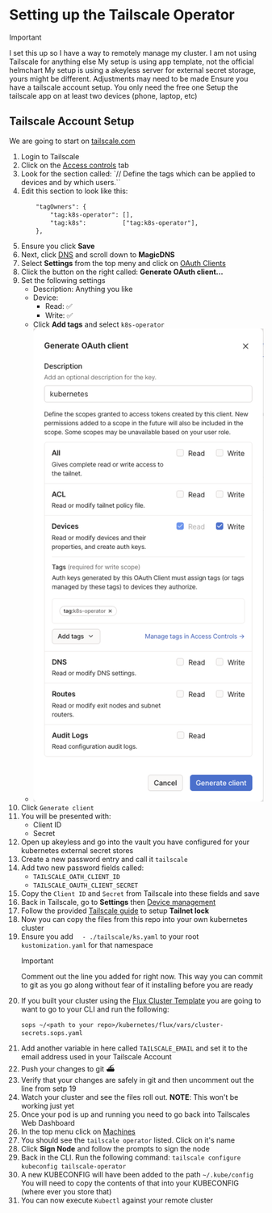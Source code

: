 # Setting up the Tailscale Operator

> [!IMPORTANT]
> I set this up so I have a way to remotely manage my cluster. I am not using Tailscale for anything else
> My setup is using app template, not the official helmchart
> My setup is using a akeyless server for external secret storage, yours might be different. Adjustments may need to be made
> Ensure you have a tailscale account setup. You only need the free one
> Setup the tailscale app on at least two devices (phone, laptop, etc)

## Tailscale Account Setup

We are going to start on [tailscale.com](https://login.tailscale.com/)

1. Login to Tailscale
2. Click on the [Access controls](https://login.tailscale.com/admin/acls/file) tab
3. Look for the section called: `// Define the tags which can be applied to devices and by which users.``
4. Edit this section to look like this:
    ```
        "tagOwners": {
            "tag:k8s-operator": [],
            "tag:k8s":          ["tag:k8s-operator"],
        },
    ```
5. Ensure you click **Save**
6. Next, click [DNS](https://login.tailscale.com/admin/dns) and scroll down to **MagicDNS** 
7. Select **Settings** from the top meny and click on [OAuth Clients](https://login.tailscale.com/admin/settings/oauth)
8. Click the button on the right called: **Generate OAuth client...**
9. Set the following settings
    - Description: Anything you like
    - Device:
        - Read: :white_check_mark:
        - Write: :white_check_mark:
    - Click **Add tags** and select `k8s-operator`
    - <img src="https://raw.githubusercontent.com/gavinmcfall/home-ops/main/docs/src/assets/Tailscale_01.png"/>
10. Click `Generate client`
11. You will be presented with:
    - Client ID
    - Secret
12. Open up akeyless and go into the vault you have configured for your kubernetes external secret stores
13. Create a new password entry and call it `tailscale`
14. Add two new password fields called:
    - `TAILSCALE_OATH_CLIENT_ID`
    - `TAILSCALE_OAUTH_CLIENT_SECRET`
15. Copy the `Client ID` and `Secret` from Tailscale into these fields and save
16. Back in Tailscale, go to **Settings** then [Device management](https://login.tailscale.com/admin/settings/device-management)
17. Follow the provided [Tailscale guide](https://tailscale.com/kb/1226/tailnet-lock) to setup **Tailnet lock**
18. Now you can copy the files from this repo into your own kubernetes cluster
19. Ensure you add `  - ./tailscale/ks.yaml` to your root `kustomization.yaml` for that namespace
    > [!IMPORTANT]
    > Comment out the line you added for right now. This way you can commit to git as you go along without fear of it installing before you are ready
20. If you built your cluster using the [Flux Cluster Template](https://github.com/onedr0p/flux-cluster-template) you are going to want to go to your CLI and run the following:
    ```
    sops ~/<path to your repo>/kubernetes/flux/vars/cluster-secrets.sops.yaml
    ```
21. Add another variable in here called `TAILSCALE_EMAIL` and set it to the email address used in your Tailscale Account
22. Push your changes to git :ferry:
23. Verify that your changes are safely in git and then uncomment out the line from setp 19
24. Watch your cluster and see the files roll out. **NOTE**: This won't be working just yet
25. Once your pod is up and running you need to go back into Tailscales Web Dashboard
26. In the top menu click on [Machines](https://login.tailscale.com/admin/machines)
27. You should see the `tailscale operator` listed. Click on it's name
28. Click **Sign Node** and follow the prompts to sign the node
29. Back in the CLI. Run the following command: `tailscale configure kubeconfig tailscale-operator`
30. A new KUBECONFIG will have been added to the path `~/.kube/config` You will need to copy the contents of that into your KUBECONFIG (where ever you store that)
31. You can now execute `Kubectl` against your remote cluster

